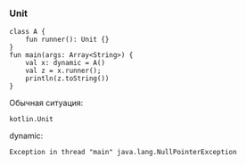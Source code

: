 ### Unit

```
class A {
    fun runner(): Unit {}
}
fun main(args: Array<String>) {
    val x: dynamic = A()
    val z = x.runner();
    println(z.toString())
}
```
Обычная ситуация:
```
kotlin.Unit
```
dynamic:
```
Exception in thread "main" java.lang.NullPointerException
```
